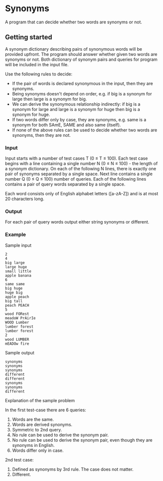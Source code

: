 # Synonyms

A program that can decide whether two words are synonyms or not. 

## Getting started 

A synonym dictionary describing pairs of synonymous words will be provided upfront. The program should answer whether given two words are synonyms or not. Both dictionary of synonym pairs and queries for program will be included in the input file.

Use the following rules to decide:
* If the pair of words is declared synonymous in the input, then they are synonyms. 
* Being synonyms doesn't depend on order, e.g. if big is a synonym for large then large is a synonym for big. 
* We can derive the synonymous relationship indirectly: if big is a synonym for large and large is a synonym for huge then big is a synonym for huge. 
* If two words differ only by case, they are synonyms, e.g. same is a synonym for both SAmE, SAME and also same (itself). 
* If none of the above rules can be used to decide whether two words are synonyms, then they are not.

### Input

Input starts with a number of test cases T (0 ≤ T ≤ 100). 
Each test case begins with a line containing a single number N (0 ≤ N ≤ 100) - the length of a synonym dictionary. On each of the following N lines, there is exactly one pair of synonyms separated by a single space. 
Next line contains a single number Q (0 ≤ Q ≤ 100) number of queries. Each of the following lines contains a pair of query words separated by a single space.

Each word consists only of English alphabet letters ([a-zA-Z]) and is at most 20 characters long.

### Output

For each pair of query words output either string synonyms or different.

### Example
Sample input
```
2
4
big large
large huge
small little
apple banana
6
same same
big huge
huge big
apple peach
big tall
peach PEACH
5
wood FORest
meadoW PrAirIe
WOOD Lumber
lumber forest
lumber forest
2
wood LUMBER
mEADOw fire
```

Sample output
```
synonyms
synonyms
synonyms
different
different
synonyms
synonyms
different
```

Explanation of the sample problem 

In the first test-case there are 6 queries:
1. Words are the same.
2. Words are derived synonyms.
3. Symmetric to 2nd query.
4. No rule can be used to derive the synonym pair.
5. No rule can be used to derive the synonym pair, even though they are synonyms in English.
6. Words differ only in case.

2nd test case:
1. Defined as synonyms by 3rd rule. The case does not matter.
2. Different.

